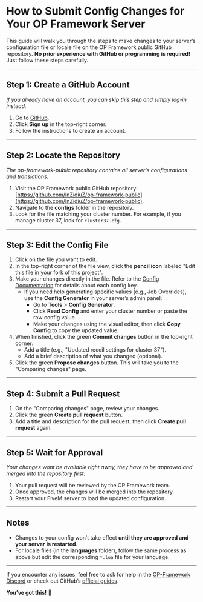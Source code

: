 # How to Submit Config Changes for Your OP Framework Server

This guide will walk you through the steps to make changes to your server’s configuration file or locale file on the OP Framework public GitHub repository. **No prior experience with GitHub or programming is required!** Just follow these steps carefully.

---

## Step 1: Create a GitHub Account
*If you already have an account, you can skip this step and simply log-in instead.*

1. Go to [GitHub](https://github.com/).
2. Click **Sign up** in the top-right corner.
3. Follow the instructions to create an account.

---

## Step 2: Locate the Repository
*The op-framework-public repository contains all server's configurations and translations.*

1. Visit the OP Framework public GitHub repository: [https://github.com/InZidiuZ/op-framework-public](https://github.com/InZidiuZ/op-framework-public).
2. Navigate to the **configs** folder in the repository.
3. Look for the file matching your cluster number. For example, if you manage cluster 37, look for `cluster37.cfg`.

---

## Step 3: Edit the Config File
1. Click on the file you want to edit.
2. In the top-right corner of the file view, click the **pencil icon** labeled "Edit this file in your fork of this project".
3. Make your changes directly in the file. Refer to the [Config Documentation](https://docs.opfw.net/config) for details about each config key.
   - If you need help generating specific values (e.g., Job Overrides), use the **Config Generator** in your server’s admin panel:
     - Go to **Tools** > **Config Generator**.
     - Click **Read Config** and enter your cluster number or paste the raw config value.
     - Make your changes using the visual editor, then click **Copy Config** to copy the updated value.
4. When finished, click the green **Commit changes** button in the top-right corner:
   - Add a title (e.g., "Updated recoil settings for cluster 37").
   - Add a brief description of what you changed (optional).
5. Click the green **Propose changes** button. This will take you to the "Comparing changes" page.

---

## Step 4: Submit a Pull Request
1. On the "Comparing changes" page, review your changes.
2. Click the green **Create pull request** button.
3. Add a title and description for the pull request, then click **Create pull request** again.

---

## Step 5: Wait for Approval
*Your changes wont be available right away, they have to be approved and merged into the repository first.*

1. Your pull request will be reviewed by the OP Framework team.
2. Once approved, the changes will be merged into the repository.
3. Restart your FiveM server to load the updated configuration.

---

## Notes
- Changes to your config won’t take effect **until they are approved and your server is restarted**.
- For locale files (in the **languages** folder), follow the same process as above but edit the corresponding `*.lua` file for your language.

---

If you encounter any issues, feel free to ask for help in the [OP-Framework Discord](https://discord.gg/opfw) or check out GitHub’s [official guides](https://docs.github.com/).

**You’ve got this!** 🎉
